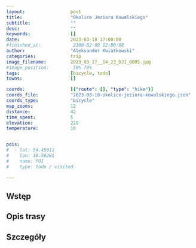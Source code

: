 ```yaml
---
layout:                 post
title:                  "Okolice Jeziora Kowalskiego"
subtitle:               ""
desc:                   ""
keywords:               []
date:                   2023-03-18 17:00:00
#finished_at:            2100-02-09 12:00:00
author:                 "Aleksander Kwiatkowski"
categories:             trip
image_filename:         2023_03_17__14_23_DJI_0005.jpg
#image_position:         50% 70%
tags:                   [bicycle, todo]
towns:                  []

coords:                 [{"route": [], "type": "hike"}]
coords_file:            "2023-03-18-okolice-jeziora-kowalskiego.json"
coords_type:            "bicycle"
map_zooms:              12
distance:               42
time_spent:             5
elevation:              229
temperature:            10


pois:
#  - lat: 54.45911
#    lon: 18.56281
#    name: POI
#    type: todo / visited

---
```



## Wstęp

## Opis trasy

<div class="strava-embed-placeholder" data-embed-type="activity" data-embed-id="8735508994"></div><script src="https://strava-embeds.com/embed.js"></script>

## Szczegóły
